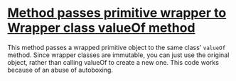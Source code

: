 # [Method passes primitive wrapper to Wrapper class valueOf method](http://fb-contrib.sourceforge.net/bugdescriptions.html#NAB_NEEDLESS_AUTOBOXING_VALUEOF)

This method passes a wrapped primitive object to the same class' `valueOf` method.
			Since wrapper classes are immutable, you can just use the original object, rather
			than calling valueOf to create a new one. This code works because of an abuse of autoboxing.